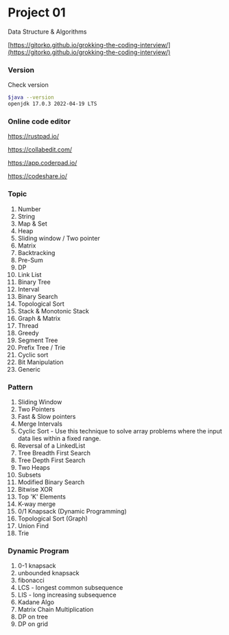# Project 01

Data Structure & Algorithms

[https://gitorko.github.io/grokking-the-coding-interview/](https://gitorko.github.io/grokking-the-coding-interview/)

### Version

Check version

```bash
$java --version
openjdk 17.0.3 2022-04-19 LTS
```

### Online code editor

https://rustpad.io/

https://collabedit.com/

https://app.coderpad.io/

https://codeshare.io/

### Topic

01. Number
02. String
03. Map & Set
04. Heap
05. Sliding window / Two pointer
06. Matrix
07. Backtracking
08. Pre-Sum
09. DP
10. Link List
11. Binary Tree
12. Interval
13. Binary Search
14. Topological Sort
15. Stack & Monotonic Stack
16. Graph & Matrix
17. Thread
18. Greedy
19. Segment Tree
20. Prefix Tree / Trie
21. Cyclic sort
22. Bit Manipulation
25. Generic

### Pattern

1. Sliding Window
2. Two Pointers
3. Fast & Slow pointers
4. Merge Intervals
5. Cyclic Sort - Use this technique to solve array problems where the input data lies within a fixed range.
6. Reversal of a LinkedList
7. Tree Breadth First Search
8. Tree Depth First Search
9. Two Heaps
10. Subsets
11. Modified Binary Search
12. Bitwise XOR
13. Top 'K' Elements
14. K-way merge
15. 0/1 Knapsack (Dynamic Programming)
16. Topological Sort (Graph)
17. Union Find
18. Trie

### Dynamic Program

1. 0-1 knapsack
2. unbounded knapsack
3. fibonacci
4. LCS - longest common subsequence
5. LIS - long increasing subsequence
6. Kadane Algo
7. Matrix Chain Multiplication
8. DP on tree
9. DP on grid

